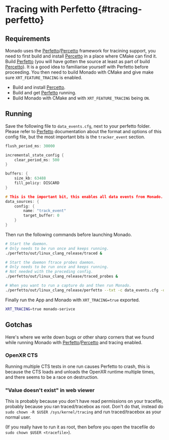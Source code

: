 # Tracing with Perfetto {#tracing-perfetto}

<!--
Copyright 2021-2022, Collabora, Ltd. and the Monado contributors
SPDX-License-Identifier: BSL-1.0
-->

## Requirements

Monado uses the [Perfetto][]/[Percetto][] framework for tracining support, you
need to first build and install [Percetto][] in a place where CMake can find it.
Build [Perfetto][] (you will have gotten the source at least  as part of build
[Percetto][]). It is a good idea to familiarise yourself with Perfetto before
proceeding. You then need to build Monado with CMake and give make sure
`XRT_FEATURE_TRACING` is enabled.

* Build and install [Percetto][].
* Build and get [Perfetto][] running.
* Build Monado with CMake and with `XRT_FEATURE_TRACING` being `ON`.

## Running

Save the following file to `data_events.cfg`, next to your perfetto folder.
Please refer to [Perfetto][] documentation about the format and options of this
config file, but the most important bits is the `tracker_event` section.

```c
flush_period_ms: 30000

incremental_state_config {
	clear_period_ms: 500
}

buffers: {
	size_kb: 63488
	fill_policy: DISCARD
}

# This is the important bit, this enables all data events from Monado.
data_sources: {
	config: {
		name: "track_event"
		target_buffer: 0
	}
}
```

Then run the following commands before launching Monado.

```bash
# Start the daemon.
# Only needs to be run once and keeps running.
./perfetto/out/linux_clang_release/traced &

# Start the daemon ftrace probes daemon.
# Only needs to be run once and keeps running.
# Not needed with the preceding config.
./perfetto/out/linux_clang_release/traced_probes &

# When you want to run a capture do and then run Monado.
./perfetto/out/linux_clang_release/perfetto --txt -c data_events.cfg -o /tmp/trace.protobuf
```

Finally run the App and Monado with `XRT_TRACING=true` exported.

```bash
XRT_TRACING=true monado-serivce
```

## Gotchas

Here's where we write down bugs or other sharp corners that we found while
running Monado with [Perfetto][]/[Percetto][] and tracing enabled.

### OpenXR CTS

Running multiple CTS tests in one run causes Perfetto to crash, this is because
the CTS loads and unloads the OpenXR runtime multiple times, and there seems to
be a race on destruction.

### "Value doesn't exist" in web viewer

This is probably because you don't have read permissions on your tracefile,
probably because you ran traced/tracebox as root. Don't do that, instead do
`sudo chown -R $USER /sys/kernel/tracing` and run traced/tracebox as your normal
user.

(If you really have to run it as root, then before you open the tracefile do
`sudo chown $USER <tracefile>`).


[Perfetto]: https://perfetto.dev
[Percetto]: https://github.com/olvaffe/percetto
